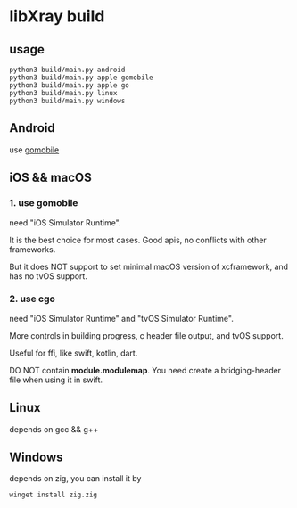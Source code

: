 # libXray build

## usage

```shell
python3 build/main.py android
python3 build/main.py apple gomobile
python3 build/main.py apple go
python3 build/main.py linux
python3 build/main.py windows
```

## Android

use [gomobile](https://github.com/golang/mobile)

## iOS && macOS

### 1. use gomobile

need "iOS Simulator Runtime".

It is the best choice for most cases. Good apis, no conflicts
with other frameworks.

But it does NOT support to set minimal macOS version of xcframework, and has no tvOS support.

### 2. use cgo

need "iOS Simulator Runtime" and "tvOS Simulator Runtime".

More controls in building progress, c header file output, and tvOS support.

Useful for ffi, like swift, kotlin, dart.

DO NOT contain **module.modulemap**. You need create a bridging-header file when using it in swift. 

## Linux

depends on gcc && g++

## Windows

depends on zig, you can install it by

```shell
winget install zig.zig
```